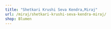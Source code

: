 ```yaml
---
title: "Shetkari Krushi Seva Kendra,Miraj"
url: /miraj/shetkari-krushi-seva-kendra-miraj/
shop: Blumen
---
```

